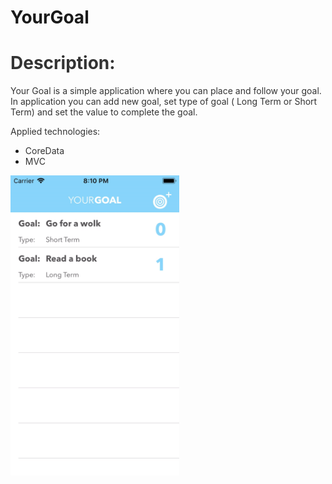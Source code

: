 # YourGoal
<h1 style="color: #5e9ca0;"><span style="color: #333333;">Description:</span></h1>
<p><span style="color: #333333;">Your Goal is a simple application where you can place and follow your goal. In application you can add new goal, set type of goal ( Long Term or Short Term) and set the value to complete the goal.</span></p>
<p><span style="color: #333333;">Applied technologies:</span></p>
<ul>
<li><span style="color: #333333;">CoreData</span></li>
<li><span style="color: #333333;">MVC</span></li>
</ul>
<img src="https://github.com/TomAshTee/YourGoal/blob/master/ezgif-5-926c08879c.gif" alt="mainMenu" width="270" height="480"> 
<p><strong>&nbsp;</strong></p>
